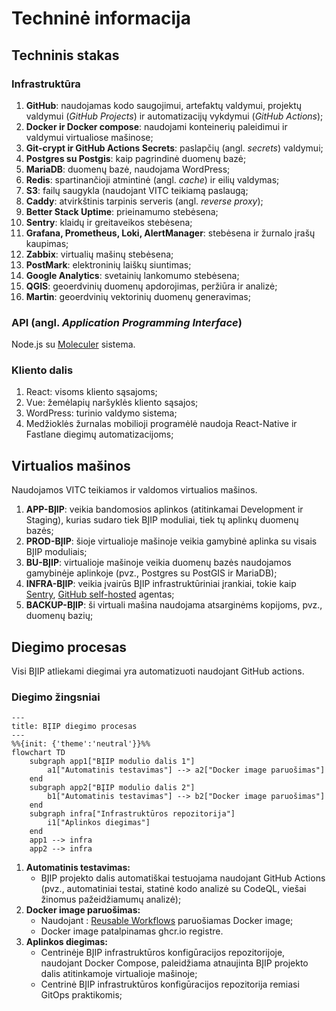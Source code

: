 # Techninė informacija

## Techninis stakas

### Infrastruktūra

1. **GitHub**: naudojamas kodo saugojimui, artefaktų valdymui, projektų valdymui (_GitHub Projects_) ir automatizacijų
   vykdymui (_GitHub Actions_);
2. **Docker ir Docker compose**: naudojami konteinerių paleidimui ir valdymui virtualiose mašinose;
3. **Git-crypt ir GitHub Actions Secrets**: paslapčių (angl. _secrets_) valdymui;
4. **Postgres su Postgis**: kaip pagrindinė duomenų bazė;
5. **MariaDB**: duomenų bazė, naudojama WordPress;
6. **Redis**: spartinančioji atmintinė (angl. _cache_) ir eilių valdymas;
7. **S3**: failų saugykla (naudojant VITC teikiamą paslaugą;
8. **Caddy**: atvirkštinis tarpinis serveris (angl. _reverse proxy_);
9. **Better Stack Uptime**: prieinamumo stebėsena;
10. **Sentry**: klaidų ir greitaveikos stebėsena;
11. **Grafana, Prometheus, Loki, AlertManager**: stebėsena ir žurnalo įrašų kaupimas;
12. **Zabbix**: virtualių mašinų stebėsena;
13. **PostMark**: elektroninių laiškų siuntimas;
14. **Google Analytics**: svetainių lankomumo stebėsena;
15. **QGIS**: geoerdvinių duomenų apdorojimas, peržiūra ir analizė;
16. **Martin**: geoerdvinių vektorinių duomenų generavimas;

### API (angl. _Application Programming Interface_)

Node.js su [Moleculer](https://moleculer.services/) sistema.

### Kliento dalis

1. React: visoms kliento sąsajoms;
2. Vue: žemėlapių naršyklės kliento sąsajos;
3. WordPress: turinio valdymo sistema;
4. Medžioklės žurnalas mobilioji programėlė naudoja React-Native ir Fastlane diegimų automatizacijoms;

## Virtualios mašinos

Naudojamos VITC teikiamos ir valdomos virtualios mašinos.

1. **APP-BĮIP**: veikia bandomosios aplinkos (atitinkamai Development ir Staging), kurias sudaro
   tiek BĮIP moduliai, tiek tų aplinkų duomenų bazės;
2. **PROD-BĮIP**: šioje virtualioje mašinoje veikia gamybinė aplinka su visais BĮIP moduliais;
3. **BU-BĮIP**: virtualioje mašinoje veikia duomenų bazės naudojamos gamybinėje aplinkoje (pvz., Postgres su PostGIS ir
   MariaDB);
4. **INFRA-BĮIP**: veikia įvairūs BĮIP infrastruktūriniai įrankiai, tokie
   kaip [Sentry](https://sentry.io/), [GitHub self-hosted](https://docs.github.com/en/actions/hosting-your-own-runners/managing-self-hosted-runners/about-self-hosted-runners)
   agentas;
5. **BACKUP-BĮIP**: ši virtuali mašina naudojama atsarginėms kopijoms, pvz., duomenų bazių;

## Diegimo procesas

Visi BĮIP atliekami diegimai yra automatizuoti naudojant GitHub actions.

### Diegimo žingsniai

```mermaid
---
title: BĮIP diegimo procesas
---
%%{init: {'theme':'neutral'}}%%
flowchart TD
    subgraph app1["BĮIP modulio dalis 1"]
        a1["Automatinis testavimas"] --> a2["Docker image paruošimas"]
    end
    subgraph app2["BĮIP modulio dalis 2"]
        b1["Automatinis testavimas"] --> b2["Docker image paruošimas"]
    end
    subgraph infra["Infrastruktūros repozitorija"]
        i1["Aplinkos diegimas"]
    end
    app1 --> infra
    app2 --> infra
```

1. **Automatinis testavimas:**
    * BĮIP projekto dalis automatiškai testuojama naudojant GitHub Actions (pvz., automatiniai testai, statinė kodo
      analizė su CodeQL, viešai žinomus pažeidžiamumų analizė);
2. **Docker image paruošimas:**
    * Naudojant : [Reusable Workflows](https://github.com/AplinkosMinisterija/reusable-workflows)
      paruošiamas Docker image;
    * Docker image patalpinamas ghcr.io registre.
3. **Aplinkos diegimas:**
    * Centrinėje BĮIP infrastruktūros konfigūracijos repozitorijoje, naudojant Docker Compose, paleidžiama atnaujinta
      BĮIP projekto dalis atitinkamoje virtualioje mašinoje;
    * Centrinė BĮIP infrastruktūros konfigūracijos repozitorija remiasi GitOps praktikomis;
